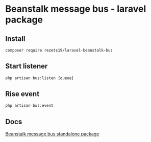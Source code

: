 # Beanstalk message bus - laravel package

## Install 
```sh 
composer require rezets19/laravel-beanstalk-bus
```

## Start listener
```sh  
php artisan bus:listen {queue}
```

## Rise event
```sh
php artisan bus:event
```

## Docs
[Beanstalk message bus standalone package](https://github.com/rezets19/beanstalk-bus)

